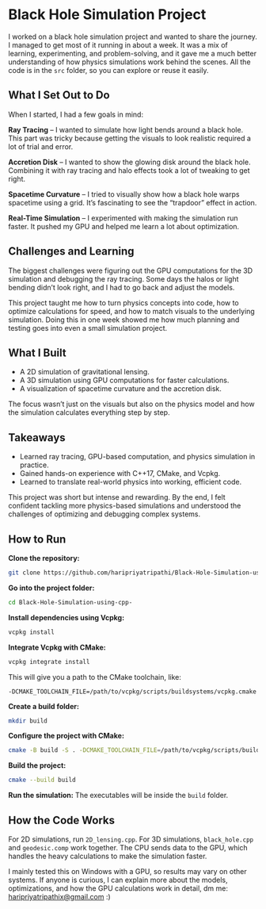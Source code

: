 # Black Hole Simulation Project

I worked on a black hole simulation project and wanted to share the journey. I managed to get most of it running in about a week. It was a mix of learning, experimenting, and problem-solving, and it gave me a much better understanding of how physics simulations work behind the scenes. All the code is in the `src` folder, so you can explore or reuse it easily.

## What I Set Out to Do

When I started, I had a few goals in mind:

**Ray Tracing** – I wanted to simulate how light bends around a black hole. This part was tricky because getting the visuals to look realistic required a lot of trial and error.

**Accretion Disk** – I wanted to show the glowing disk around the black hole. Combining it with ray tracing and halo effects took a lot of tweaking to get right.

**Spacetime Curvature** – I tried to visually show how a black hole warps spacetime using a grid. It’s fascinating to see the “trapdoor” effect in action.

**Real-Time Simulation** – I experimented with making the simulation run faster. It pushed my GPU and helped me learn a lot about optimization.

## Challenges and Learning

The biggest challenges were figuring out the GPU computations for the 3D simulation and debugging the ray tracing. Some days the halos or light bending didn’t look right, and I had to go back and adjust the models.

This project taught me how to turn physics concepts into code, how to optimize calculations for speed, and how to match visuals to the underlying simulation. Doing this in one week showed me how much planning and testing goes into even a small simulation project.

## What I Built

* A 2D simulation of gravitational lensing.
* A 3D simulation using GPU computations for faster calculations.
* A visualization of spacetime curvature and the accretion disk.

The focus wasn’t just on the visuals but also on the physics model and how the simulation calculates everything step by step.

## Takeaways

* Learned ray tracing, GPU-based computation, and physics simulation in practice.
* Gained hands-on experience with C++17, CMake, and Vcpkg.
* Learned to translate real-world physics into working, efficient code.

This project was short but intense and rewarding. By the end, I felt confident tackling more physics-based simulations and understood the challenges of optimizing and debugging complex systems.

## How to Run

**Clone the repository:**

```bash
git clone https://github.com/haripriyatripathi/Black-Hole-Simulation-using-cpp-.git
```

**Go into the project folder:**

```bash
cd Black-Hole-Simulation-using-cpp-
```

**Install dependencies using Vcpkg:**

```bash
vcpkg install
```

**Integrate Vcpkg with CMake:**

```bash
vcpkg integrate install
```

This will give you a path to the CMake toolchain, like:

```
-DCMAKE_TOOLCHAIN_FILE=/path/to/vcpkg/scripts/buildsystems/vcpkg.cmake
```

**Create a build folder:**

```bash
mkdir build
```

**Configure the project with CMake:**

```bash
cmake -B build -S . -DCMAKE_TOOLCHAIN_FILE=/path/to/vcpkg/scripts/buildsystems/vcpkg.cmake
```

**Build the project:**

```bash
cmake --build build
```

**Run the simulation:**
The executables will be inside the `build` folder.

## How the Code Works

For 2D simulations, run `2D_lensing.cpp`.
For 3D simulations, `black_hole.cpp` and `geodesic.comp` work together. The CPU sends data to the GPU, which handles the heavy calculations to make the simulation faster.

I mainly tested this on Windows with a GPU, so results may vary on other systems. If anyone is curious, I can explain more about the models, optimizations, and how the GPU calculations work in detail, dm me: haripriyatripathix@gmail.com :)


